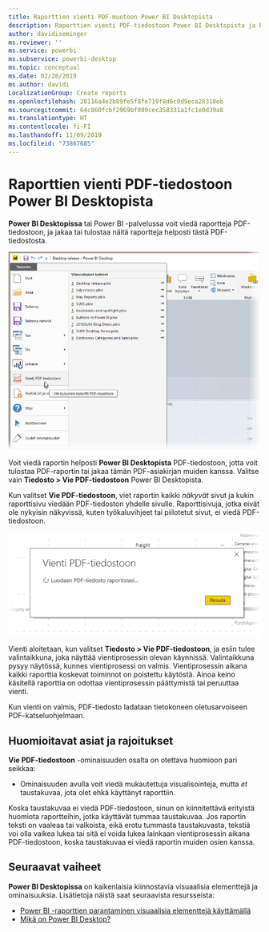 ```yaml
---
title: Raporttien vienti PDF-muotoon Power BI Desktopista
description: Raporttien vienti PDF-tiedostoon Power BI Desktopista ja PDF-raporttien tulostus
author: davidiseminger
ms.reviewer: ''
ms.service: powerbi
ms.subservice: powerbi-desktop
ms.topic: conceptual
ms.date: 02/28/2019
ms.author: davidi
LocalizationGroup: Create reports
ms.openlocfilehash: 28116a4e2b89fe5f8fe719f8d6c0d9eca28310eb
ms.sourcegitcommit: 64c860fcbf2969bf089cec358331a1fc1e0d39a8
ms.translationtype: HT
ms.contentlocale: fi-FI
ms.lasthandoff: 11/09/2019
ms.locfileid: "73867685"
---
```

# <a name="export-reports-to-pdf-from-power-bi-desktop"></a>Raporttien vienti PDF-tiedostoon Power BI Desktopista
**Power BI Desktopissa** tai Power BI -palvelussa voit viedä raportteja PDF-tiedostoon, ja jakaa tai tulostaa näitä raportteja helposti tästä PDF-tiedostosta.

![Vie PDF-tiedostoon](media/desktop-export-to-pdf/export-to-pdf_01.png)

Voit viedä raportin helposti **Power BI Desktopista** PDF-tiedostoon, jotta voit tulostaa PDF-raportin tai jakaa tämän PDF-asiakirjan muiden kanssa. Valitse vain **Tiedosto > Vie PDF-tiedostoon** Power BI Desktopista.

Kun valitset **Vie PDF-tiedostoon**, viet raportin kaikki *näkyvät* sivut ja kukin raporttisivu viedään PDF-tiedoston yhdelle sivulle. Raporttisivuja, jotka eivät ole nykyisin näkyvissä, kuten työkaluvihjeet tai piilotetut sivut, ei viedä PDF-tiedostoon. 

![Käynnissä oleva vienti PDF-tiedostoon](media/desktop-export-to-pdf/export-to-pdf_02.png)

Vienti aloitetaan, kun valitset **Tiedosto > Vie PDF-tiedostoon**, ja esiin tulee valintaikkuna, joka näyttää vientiprosessin olevan käynnissä. Valintaikkuna pysyy näytössä, kunnes vientiprosessi on valmis. Vientiprosessin aikana kaikki raporttia koskevat toiminnot on poistettu käytöstä. Ainoa keino käsitellä raporttia on odottaa vientiprosessin päättymistä tai peruuttaa vienti. 

Kun vienti on valmis, PDF-tiedosto ladataan tietokoneen oletusarvoiseen PDF-katseluohjelmaan. 

## <a name="considerations-and-limitations"></a>Huomioitavat asiat ja rajoitukset
**Vie PDF-tiedostoon** -ominaisuuden osalta on otettava huomioon pari seikkaa:

* Ominaisuuden avulla voit viedä mukautettuja visualisointeja, mutta *et* taustakuvaa, jota olet ehkä käyttänyt raporttiin.

Koska taustakuvaa ei viedä PDF-tiedostoon, sinun on kiinnitettävä erityistä huomiota raportteihin, jotka käyttävät tummaa taustakuvaa. Jos raportin teksti on vaaleaa tai valkoista, eikä erotu tummasta taustakuvasta, tekstiä voi olla vaikea lukea tai sitä ei voida lukea lainkaan vientiprosessin aikana PDF-tiedostoon, koska taustakuvaa ei viedä raportin muiden osien kanssa. 



## <a name="next-steps"></a>Seuraavat vaiheet
**Power BI Desktopissa** on kaikenlaisia kiinnostavia visuaalisia elementtejä ja ominaisuuksia. Lisätietoja näistä saat seuraavista resursseista:

* [Power BI -raporttien parantaminen visuaalisia elementtejä käyttämällä](desktop-visual-elements-for-reports.md)
* [Mikä on Power BI Desktop?](desktop-what-is-desktop.md)



